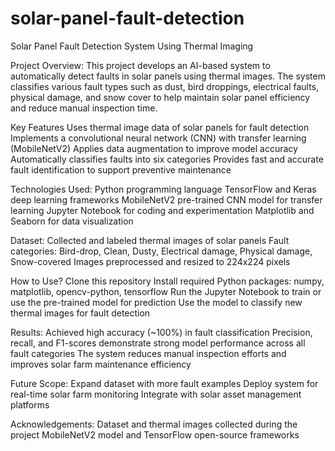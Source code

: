 # solar-panel-fault-detection
Solar Panel Fault Detection System Using Thermal Imaging

Project Overview:
This project develops an AI-based system to automatically detect faults in solar panels using thermal images. The system classifies various fault types such as dust, bird droppings, electrical faults, physical damage, and snow cover to help maintain solar panel efficiency and reduce manual inspection time.

Key Features
Uses thermal image data of solar panels for fault detection
Implements a convolutional neural network (CNN) with transfer learning (MobileNetV2)
Applies data augmentation to improve model accuracy
Automatically classifies faults into six categories
Provides fast and accurate fault identification to support preventive maintenance

Technologies Used:
Python programming language
TensorFlow and Keras deep learning frameworks
MobileNetV2 pre-trained CNN model for transfer learning
Jupyter Notebook for coding and experimentation
Matplotlib and Seaborn for data visualization

Dataset:
Collected and labeled thermal images of solar panels
Fault categories: Bird-drop, Clean, Dusty, Electrical damage, Physical damage, Snow-covered
Images preprocessed and resized to 224x224 pixels

How to Use?
Clone this repository
Install required Python packages: numpy, matplotlib, opencv-python, tensorflow
Run the Jupyter Notebook to train or use the pre-trained model for prediction
Use the model to classify new thermal images for fault detection

Results:
Achieved high accuracy (~100%) in fault classification
Precision, recall, and F1-scores demonstrate strong model performance across all fault categories
The system reduces manual inspection efforts and improves solar farm maintenance efficiency

Future Scope:
Expand dataset with more fault examples
Deploy system for real-time solar farm monitoring
Integrate with solar asset management platforms

Acknowledgements:
Dataset and thermal images collected during the project
MobileNetV2 model and TensorFlow open-source frameworks
